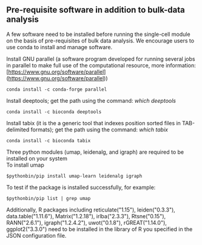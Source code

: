 ## Pre-requisite software in addition to bulk-data analysis
A few software need to be installed before running the single-cell module on the basis of pre-requisites of bulk data analysis. We encourage users to use conda to install and manage software.

Install GNU parallel (a software program developed for running several jobs in parallel to make full use of the computational resource, more information: [https://www.gnu.org/software/parallel] (https://www.gnu.org/software/parallel))  

```
conda install -c conda-forge parallel
```

Install deeptools; get the path using the command: *which deeptools*

```
conda install -c bioconda deeptools
```

Install tabix (it is the a generic tool that indexes position sorted files in TAB-delimited formats); get the path using the command: *which tabix*

```
conda install -c bioconda tabix
```
    
Three python modules (umap, leidenalg, and igraph) are required to be installed on your system  
To install umap 
    
```
$pythonbin/pip install umap-learn leidenalg igraph
```
    
To test if the package is installed successfully, for example:
    
```
$pythonbin/pip list | grep umap
```

    
Additionally, R packages including reticulate("1.15"), leiden("0.3.3"), data.table("1.11.6"), Matrix("1.2.18"), irlba("2.3.3"), Rtsne("0.15"), RANN("2.6.1"), igraph("1.2.4.2"), uwot("0.1.8"), rGREAT("1.14.0"), ggplot2("3.3.0") need to be installed in the library of R you specified in the JSON configuration file. 


